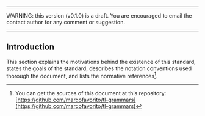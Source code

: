 ******

WARNING: this version (v0.1.0) is a draft. 
You are encouraged
to email the contact author for any comment or suggestion.

******

## Introduction

This section explains the motivations
behind the existence of this standard,
states the goals of the standard,
describes the notation conventions
used thorough the document,
and lists the normative references[^1].


[^1]: You can get the sources of this document at this repository:
      [https://github.com/marcofavorito/tl-grammars](https://github.com/marcofavorito/tl-grammars)
